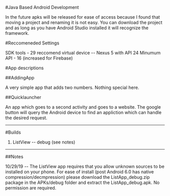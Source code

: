 #Java Based Android Development

In the future apks will be released for ease of access because I found that moving a project and renaming it is not easy. You can download the project and as long as you have Android Studio installed it will recognize the framework.

#Reccomeneded Settings

SDK tools - 29
reccomend virtual device -- Nexus 5 with API 24
Minumum API - 16 (increased for Firebase)

#App descriptions

##AddingApp 

A very simple app that adds two numbers. Nothing special here.

##Quicklauncher
 
An app which goes to a second activity and goes to a website. The google button will query the Android device to find an appliction which can handle the desired request.

-----------------------------------------------------------------------

#Builds

1. ListView -- debug (see notes)


-----------------------------------------------------------------------

##Notes

10/29/19 -- The ListView app requires that you allow unknown sources to be installed on your phone. For ease of install (post Android 6.0 has native compression/decmpression) please download the ListApp_debug.zip package in the APKs/debug folder and extract the ListApp_debug.apk. No permission are required.
